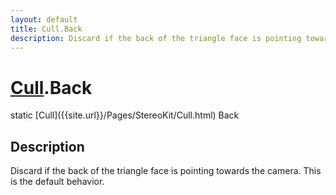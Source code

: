 ```yaml
---
layout: default
title: Cull.Back
description: Discard if the back of the triangle face is pointing towards the camera. This is the default behavior.
---
```

# [Cull]({{site.url}}/Pages/StereoKit/Cull.html).Back

<div class='signature' markdown='1'>
static [Cull]({{site.url}}/Pages/StereoKit/Cull.html) Back
</div>

## Description
Discard if the back of the triangle face is pointing
towards the camera. This is the default behavior.

